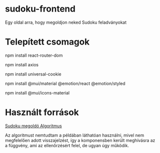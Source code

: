 # sudoku-frontend
 Egy oldal arra, hogy megoldjon neked Sudoku feladványokat

# Telepített csomagok

npm install react-router-dom

npm install axios

npm install universal-cookie

npm install @mui/material @emotion/react @emotion/styled

npm install @mui/icons-material

# Használt források

[Sudoku megoldó Algoritmus](https://www.geeksforgeeks.org/sudoku-backtracking-7/)

Az algoritmust nemtudtam a példában láthatóan használni, mivel nem megfelelően adott visszajelzést,
így a komponensben került meghívásra az a függvény, ami az ellenőrzésért felel, de ugyan úgy működik.